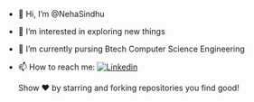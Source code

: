 - 👋 Hi, I’m @NehaSindhu
- 👀 I’m interested in exploring new things 
- 🌱 I’m currently pursing Btech Computer Science Engineering
- 📫 How to reach me: [![Linkedin](https://img.shields.io/badge/-LinkedIn-blue?style=flat&logo=Linkedin&logoColor=white&link=https://www.linkedin.com/in/neha-s-273252218/)](https://www.linkedin.com/in/neha-s-273252218/)


  Show ❤️ by starring and forking repositories you find good!

<!---
NehaSindhu/NehaSindhu is a ✨ special ✨ repository because its `README.md` (this file) appears on your GitHub profile.
You can click the Preview link to take a look at your changes.
--->
